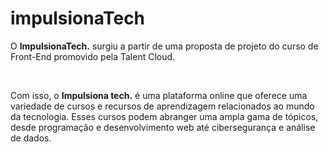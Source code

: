 # impulsionaTech
<p>O <b>ImpulsionaTech.</b> surgiu a partir de uma proposta de projeto do curso de Front-End promovido pela Talent Cloud.</p><br>
<p>Com isso, o <b>Impulsiona tech.</b> é uma plataforma online que oferece uma variedade de cursos e recursos de aprendizagem relacionados ao mundo da tecnologia. Esses cursos podem abranger uma ampla gama de tópicos, desde programação e desenvolvimento web até cibersegurança e análise de dados.</p>
